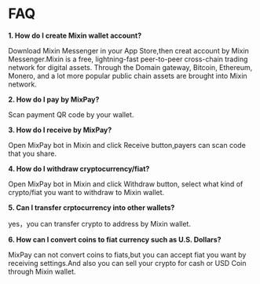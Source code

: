 # FAQ

**1. How do I create Mixin wallet account?**

Download Mixin Messenger in your App Store,then creat account by Mixin Messenger.Mixin is a free, lightning-fast peer-to-peer cross-chain trading network for digital assets. Through the Domain gateway, Bitcoin, Ethereum, Monero, and a lot more popular public chain assets are brought into Mixin network.

**2. How do I pay by MixPay?**

Scan payment QR code by your wallet.

**3. How do I receive by MixPay?**

Open MixPay bot in Mixin and click Receive button,payers can scan code that you share.

**4. How do I withdraw cryptocurrency/fiat?**

Open MixPay bot in Mixin and click Withdraw button, select what kind of crypto/fiat you want to withdraw to Mixin wallet.

**5. Can I transfer crptocurrency into other wallets?**

yes，you can transfer crypto to address by Mixin wallet.

**6. How can I convert coins to fiat currency such as U.S. Dollars?**

MixPay can not convert coins to fiats,but you can accept fiat you want by receiving settings.And also you can sell your crypto for cash or USD Coin through Mixin wallet.
